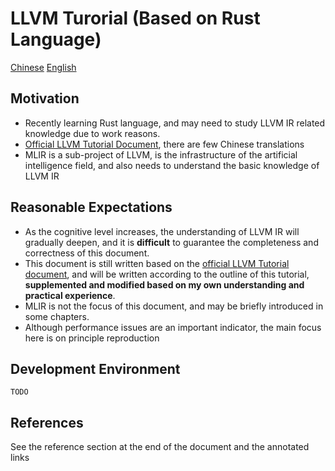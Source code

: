 # LLVM Turorial (Based on Rust Language)

[Chinese](README.md) [English](README.en.md)

## Motivation

* Recently learning Rust language, and may need to study LLVM IR related knowledge due to work reasons.
* [Official LLVM Tutorial Document](https://llvm.org/docs/tutorial/index.html), there are few Chinese translations
* MLIR is a sub-project of LLVM, is the infrastructure of the artificial intelligence field, and also needs to understand the basic knowledge of LLVM IR

## Reasonable Expectations

* As the cognitive level increases, the understanding of LLVM IR will gradually deepen, and it is **difficult** to guarantee the completeness and correctness of this document.
* This document is still written based on the [official LLVM Tutorial document](https://llvm.org/docs/tutorial/index.html), and will be written according to the outline of this tutorial, **supplemented and modified based on my own understanding and practical experience**.
* MLIR is not the focus of this document, and may be briefly introduced in some chapters.
* Although performance issues are an important indicator, the main focus here is on principle reproduction

## Development Environment

`TODO`

## References

See the reference section at the end of the document and the annotated links